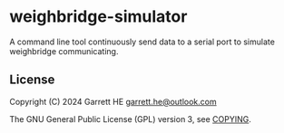 # weighbridge-simulator

A command line tool continuously send data to a serial port to simulate
weighbridge communicating.

## License

Copyright (C) 2024 Garrett HE <garrett.he@outlook.com>

The GNU General Public License (GPL) version 3, see [COPYING](./COPYING).

